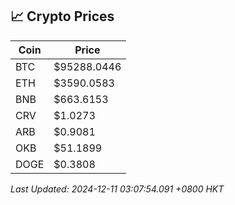 ## 📈 Crypto Prices

| Coin | Price |
| ---- | ----- |
| BTC | $95288.0446 |
| ETH | $3590.0583 |
| BNB | $663.6153 |
| CRV | $1.0273 |
| ARB | $0.9081 |
| OKB | $51.1899 |
| DOGE | $0.3808 |

_Last Updated: 2024-12-11 03:07:54.091 +0800 HKT_